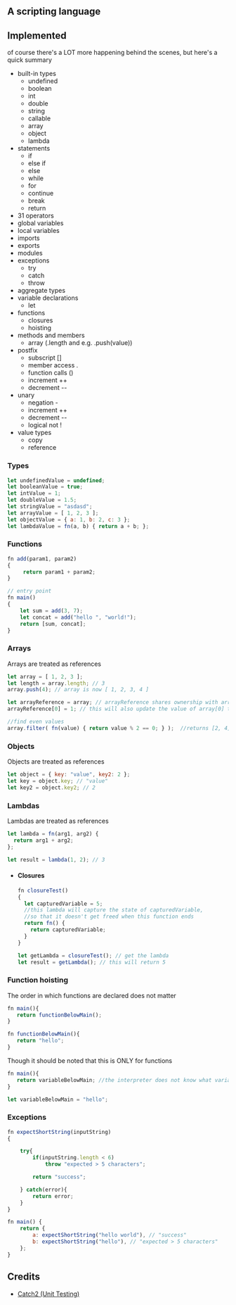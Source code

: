 ## A scripting language

## Implemented
of course there's a LOT more happening behind the scenes, but here's a quick summary
- built-in types
  - undefined
  - boolean
  - int
  - double
  - string
  - callable
  - array
  - object
  - lambda
- statements
  - if
  - else if
  - else
  - while
  - for
  - continue
  - break
  - return
- 31 operators
- global variables
- local variables
- imports
- exports
- modules
- exceptions
  - try
  - catch
  - throw
- aggregate types
- variable declarations
  - let
- functions
  - closures
  - hoisting
- methods and members
  - array (.length and  e.g. .push(value))
- postfix
  - subscript []
  - member access .
  - function calls ()
  - increment ++
  - decrement --
- unary
  - negation -
  - increment ++
  - decrement --
  - logical not !
- value types
  - copy
  - reference


### Types
```js
let undefinedValue = undefined;
let booleanValue = true;
let intValue = 1;
let doubleValue = 1.5;
let stringValue = "asdasd";
let arrayValue = [ 1, 2, 3 ];
let objectValue = { a: 1, b: 2, c: 3 };
let lambdaValue = fn(a, b) { return a + b; };
```

### Functions
```js
fn add(param1, param2)
{
     return param1 + param2;
}

// entry point
fn main()
{
    let sum = add(3, 7);
    let concat = add("hello ", "world!");
    return [sum, concat];
}
```

### Arrays
Arrays are treated as references
```js
let array = [ 1, 2, 3 ];
let length = array.length; // 3
array.push(4); // array is now [ 1, 2, 3, 4 ]

let arrayReference = array; // arrayReference shares ownership with array
arrayReference[0] = 1; // this will also update the value of array[0] to 1

//find even values
array.filter( fn(value) { return value % 2 == 0; } );  //returns [2, 4]

```

### Objects
Objects are treated as references
```js
let object = { key: "value", key2: 2 };
let key = object.key; // "value"
let key2 = object.key2; // 2
```

### Lambdas
Lambdas are treated as references
```js
let lambda = fn(arg1, arg2) {
  return arg1 + arg2;
};

let result = lambda(1, 2); // 3
```

  - #### Closures
    ```js
	fn closureTest()
	{
	  let capturedVariable = 5;
   	  //this lambda will capture the state of capturedVariable, 
	  //so that it doesn't get freed when this function ends
      return fn() {
        return capturedVariable; 
      }
    }

	let getLambda = closureTest(); // get the lambda
	let result = getLambda(); // this will return 5
    ```

	
### Function hoisting
The order in which functions are declared does not matter

```js
fn main(){
   return functionBelowMain();
}

fn functionBelowMain(){
   return "hello";
}
```
Though it should be noted that this is ONLY for functions
```js
fn main(){
   return variableBelowMain; //the interpreter does not know what variableBelowMain is at this point
}

let variableBelowMain = "hello";

```

### Exceptions

```js
fn expectShortString(inputString)
{

	try{
		if(inputString.length < 6)
			throw "expected > 5 characters";

		return "success";

	} catch(error){
		return error;
	}
}

fn main() {
	return {
		a: expectShortString("hello world"), // "success"
		b: expectShortString("hello"), // "expected > 5 characters"
	};
}
```

## Credits
- [Catch2 (Unit Testing)](https://github.com/catchorg/Catch2/)
